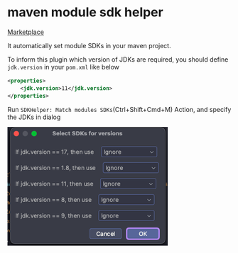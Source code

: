 # maven module sdk helper

[Marketplace](https://plugins.jetbrains.com/plugin/23055-maven-module-sdk-helper)

It automatically set module SDKs in your maven project.

To inform this plugin which version of JDKs are required, you should
define `jdk.version` in your `pom.xml` like below

```xml
<properties>
    <jdk.version>11</jdk.version>
</properties>
```

Run `SDKHelper: Match modules SDKs`(Ctrl+Shift+Cmd+M) Action, and specify the JDKs in dialog

![dialog](./statics/dialog.png)
